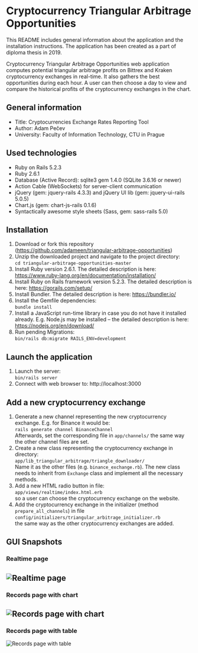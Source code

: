 # Cryptocurrency Triangular Arbitrage Opportunities

This README includes general information about the application and the installation instructions. The application has been created as a part of diploma thesis in 2019.

Cryptocurrency Triangular Arbitrage Opportunities web application computes potential triangular arbitrage profits on Bittrex and Kraken cryptocurrency exchanges in real-time. It also gathers the best opportunities during each hour. A user can then choose a day to view and compare the historical profits of the cryptocurrency exchanges in the chart.

## General information
* Title: Cryptocurrencies Exchange Rates Reporting Tool
* Author: Adam Pečev
* University: Faculty of Information Technology, CTU in Prague

## Used technologies
* Ruby on Rails 5.2.3
* Ruby 2.6.1
* Database (Active Record): sqlite3 gem 1.4.0 (SQLite 3.6.16 or newer)
* Action Cable (WebSockets) for server-client communication
* jQuery (gem: jquery-rails 4.3.3) and jQuery UI lib (gem: jquery-ui-rails 5.0.5)
* Chart.js (gem: chart-js-rails 0.1.6)
* Syntactically awesome style sheets (Sass, gem: sass-rails 5.0)


## Installation
1. Download or fork this repository (https://github.com/adameen/triangular-arbitrage-opportunities)
2. Unzip the downloaded project and navigate to the project directory:  
`cd triangular-arbitrage-opportunities-master`
3. Install Ruby version 2.6.1. The detailed description is here: https://www.ruby-lang.org/en/documentation/installation/
4. Install Ruby on Rails framework version 5.2.3. The detailed description is here: https://gorails.com/setup/
5. Install Bundler. The detailed description is here: https://bundler.io/
6. Install the Gemfile dependencies:  
`bundle install`
7. Install a JavaScript run-time library in case you do not have it installed already. E.g. Node.js may be installed – the detailed description is here: https://nodejs.org/en/download/
8. Run pending Migrations:  
`bin/rails db:migrate RAILS_ENV=development`

## Launch the application
1. Launch the server:  
`bin/rails server`
2. Connect with web browser to: http://localhost:3000

## Add a new cryptocurrency exchange
1. Generate a new channel representing the new cryptocurrency exchange. E.g. for Binance it would be:  
`rails generate channel BinanceChannel`  
Afterwards, set the corresponding file in `app/channels/` the same way the other channel files are set.
2. Create a new class representing the cryptocurrency exchange in directory:  
`app/lib_triangular_arbitrage/triangle_downloader/`  
Name it as the other files (e.g. `binance_exchange.rb`). The new class needs to inherit from `Exchange` class and implement all the necessary methods.
3. Add a new HTML radio button in file:  
`app/views/realtime/index.html.erb`  
so a user can choose the cryptocurrency exchange on the website.
4. Add the cryptocurrency exchange in the initializer (method `prepare_all_channels`) in file  
`config/initializers/triangular_arbitrage_initializer.rb`  
the same way as the other cryptocurrency exchanges are added.

## GUI Snapshots
### Realtime page
![Realtime page](https://drive.google.com/uc?id=1AuE2KnpWHziUlkFLc7LteRoTe7S_lz8B)
---
### Records page with chart
![Records page with chart](https://drive.google.com/uc?id=1UWp-nmpZt8IzxZql7fBbgDCP7WzXI6jk)
---
### Records page with table
![Records page with table](https://drive.google.com/uc?id=1fivPfIYp0trRI7gF2dqDkz3EIjbqvcxX)
